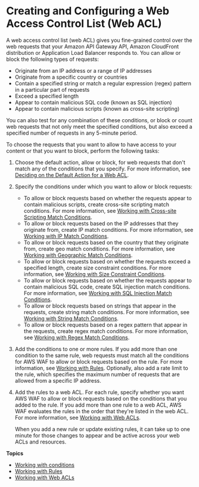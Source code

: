 # Creating and Configuring a Web Access Control List \(Web ACL\)<a name="web-acl"></a>

A web access control list \(web ACL\) gives you fine\-grained control over the web requests that your Amazon API Gateway API, Amazon CloudFront distribution or Application Load Balancer responds to\. You can allow or block the following types of requests: 
+ Originate from an IP address or a range of IP addresses
+ Originate from a specific country or countries
+ Contain a specified string or match a regular expression \(regex\) pattern in a particular part of requests
+ Exceed a specified length
+ Appear to contain malicious SQL code \(known as SQL injection\)
+ Appear to contain malicious scripts \(known as cross\-site scripting\)

You can also test for any combination of these conditions, or block or count web requests that not only meet the specified conditions, but also exceed a specified number of requests in any 5\-minute period\. 

To choose the requests that you want to allow to have access to your content or that you want to block, perform the following tasks:

1. Choose the default action, allow or block, for web requests that don't match any of the conditions that you specify\. For more information, see [Deciding on the Default Action for a Web ACL](web-acl-default-action.md)\.

1. Specify the conditions under which you want to allow or block requests:
   + To allow or block requests based on whether the requests appear to contain malicious scripts, create cross\-site scripting match conditions\. For more information, see [Working with Cross\-site Scripting Match Conditions](web-acl-xss-conditions.md)\.
   + To allow or block requests based on the IP addresses that they originate from, create IP match conditions\. For more information, see [Working with IP Match Conditions](web-acl-ip-conditions.md)\.
   + To allow or block requests based on the country that they originate from, create geo match conditions\. For more information, see [Working with Geographic Match Conditions](web-acl-geo-conditions.md)\.
   + To allow or block requests based on whether the requests exceed a specified length, create size constraint conditions\. For more information, see [Working with Size Constraint Conditions](web-acl-size-conditions.md)\.
   + To allow or block requests based on whether the requests appear to contain malicious SQL code, create SQL injection match conditions\. For more information, see [Working with SQL Injection Match Conditions](web-acl-sql-conditions.md)\.
   + To allow or block requests based on strings that appear in the requests, create string match conditions\. For more information, see [Working with String Match Conditions](web-acl-string-conditions.md)\.
   + To allow or block requests based on a regex pattern that appear in the requests, create regex match conditions\. For more information, see [Working with Regex Match Conditions](web-acl-regex-conditions.md)\.

1. Add the conditions to one or more rules\. If you add more than one condition to the same rule, web requests must match all the conditions for AWS WAF to allow or block requests based on the rule\. For more information, see [Working with Rules](web-acl-rules.md)\. Optionally, also add a rate limit to the rule, which specifies the maximum number of requests that are allowed from a specific IP address\.

1. Add the rules to a web ACL\. For each rule, specify whether you want AWS WAF to allow or block requests based on the conditions that you added to the rule\. If you add more than one rule to a web ACL, AWS WAF evaluates the rules in the order that they're listed in the web ACL\. For more information, see [Working with Web ACLs](web-acl-working-with.md)\.

   When you add a new rule or update existing rules, it can take up to one minute for those changes to appear and be active across your web ACLs and resources\.

**Topics**
+ [Working with conditions](web-acl-create-condition.md)
+ [Working with Rules](web-acl-rules.md)
+ [Working with Web ACLs](web-acl-working-with.md)